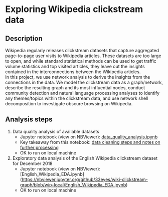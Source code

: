 # Exploring Wikipedia clickstream data

## Description  
Wikipedia regularly releases clickstream datasets that capture aggregated page-to-page user visits to Wikipedia articles. These datasets are too large to open, and while standard statistical methods can be used to get traffic volume statistics and top visited articles, they leave out the insights contained in the interconnections between the Wikipedia articles.  
In this project, we use network analysis to derive the insights from the connections in the data. We model the clickstream data as a graph/network, describe the resulting graph and its most influential nodes, conduct community detection and natural language processing analyses to identify any themes/topics within the clickstream data, and use network shell decomposition to investigate obscure browsing on Wikipedia.  


## Analysis steps
1. Data quality analysis of available datasets
   - Jupyter notebook (view on NBViewer): [data_quality_analysis.ipynb](https://nbviewer.jupyter.org/github/33eyes/wiki-clickstream-graph/blob/wip-local/data_quality_analysis.ipynb)  
   - Key takeaway from this notebook: [data cleaning steps and notes on further processing](https://nbviewer.jupyter.org/github/33eyes/wiki-clickstream-graph/blob/wip-local/data_quality_analysis.ipynb#Data-cleaning-steps-to-do-for-each-raw-dataset)  
   - OK to run on local machine  
2. Exploratory data analysis of the English Wikipedia clickstream dataset for December 2018
   - Jupyter notebook (view on NBViewer): [English_Wikipedia_EDA.ipynb] (https://nbviewer.jupyter.org/github/33eyes/wiki-clickstream-graph/blob/wip-local/English_Wikipedia_EDA.ipynb)  
   - OK to run on local machine  
